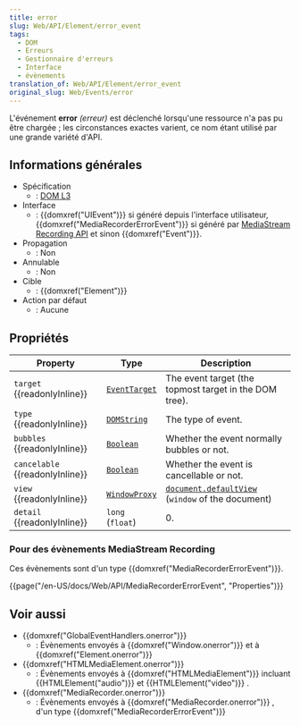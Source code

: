 ```yaml
---
title: error
slug: Web/API/Element/error_event
tags:
  - DOM
  - Erreurs
  - Gestionnaire d'erreurs
  - Interface
  - évènements
translation_of: Web/API/Element/error_event
original_slug: Web/Events/error
---
```

L'événement **error** _(erreur)_ est déclenché lorsqu'une ressource n'a pas pu être chargée ; les circonstances exactes varient, ce nom étant utilisé par une grande variété d'API.

## Informations générales

- Spécification
  - : [DOM L3](http://www.w3.org/TR/DOM-Level-3-Events/#event-type-error)
- Interface
  - : {{domxref("UIEvent")}} si généré depuis l'interface utilisateur, {{domxref("MediaRecorderErrorEvent")}} si généré par [MediaStream Recording API](/en-US/docs/Web/API/MediaStream_Recording_API)  et sinon {{domxref("Event")}}.
- Propagation
  - : Non
- Annulable
  - : Non
- Cible
  - : {{domxref("Element")}}
- Action par défaut
  - : Aucune

## Propriétés

| Property                              | Type                                             | Description                                                                                   |
| ------------------------------------- | ------------------------------------------------ | --------------------------------------------------------------------------------------------- |
| `target` {{readonlyInline}}     | [`EventTarget`](/en-US/docs/Web/API/EventTarget) | The event target (the topmost target in the DOM tree).                                        |
| `type` {{readonlyInline}}       | [`DOMString`](/en-US/docs/Web/API/DOMString)     | The type of event.                                                                            |
| `bubbles` {{readonlyInline}}    | [`Boolean`](/en-US/docs/Web/API/Boolean)         | Whether the event normally bubbles or not.                                                    |
| `cancelable` {{readonlyInline}} | [`Boolean`](/en-US/docs/Web/API/Boolean)         | Whether the event is cancellable or not.                                                      |
| `view` {{readonlyInline}}       | [`WindowProxy`](/en-US/docs/Web/API/WindowProxy) | [`document.defaultView`](/en-US/docs/Web/API/Document/defaultView) (`window` of the document) |
| `detail` {{readonlyInline}}     | `long` (`float`)                                 | 0.                                                                                            |

### Pour des évènements MediaStream Recording

Ces évènements sont d'un type {{domxref("MediaRecorderErrorEvent")}}.

{{page("/en-US/docs/Web/API/MediaRecorderErrorEvent", "Properties")}}

## Voir aussi

- {{domxref("GlobalEventHandlers.onerror")}}
  - : Évènements envoyés à {{domxref("Window.onerror")}} et à {{domxref("Element.onerror")}}
- {{domxref("HTMLMediaElement.onerror")}}
  - : Évènements envoyés à {{domxref("HTMLMediaElement")}} incluant {{HTMLElement("audio")}}   et {{HTMLElement("video")}} .
- {{domxref("MediaRecorder.onerror")}}
  - : Évènements envoyés à {{domxref("MediaRecorder.onerror")}} , d'un type {{domxref("MediaRecorderErrorEvent")}}
